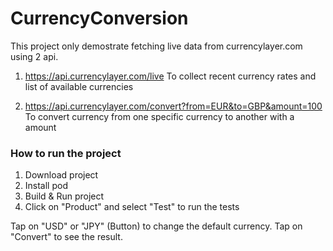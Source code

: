 # CurrencyConversion

This project only demostrate fetching live data from currencylayer.com using 2 api.
1. https://api.currencylayer.com/live
To collect recent currency rates and list of available currencies

2. https://api.currencylayer.com/convert?from=EUR&to=GBP&amount=100
To convert currency from one specific currency to another with a amount

### How to run the project
1. Download project
2. Install pod
3. Build & Run project
4. Click on "Product" and select "Test" to run the tests

Tap on "USD" or "JPY" (Button) to change the default currency. Tap on "Convert" to see the result.

